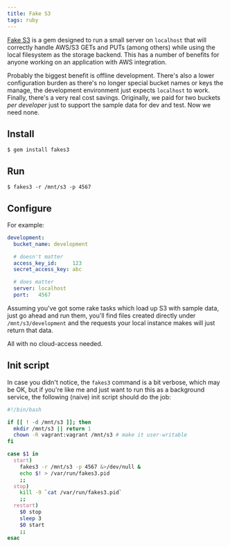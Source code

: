 ```yaml
---
title: Fake S3
tags: ruby
---
```


[Fake S3][] is a gem designed to run a small server on `localhost` that 
will correctly handle AWS/S3 GETs and PUTs (among others) while using 
the local filesystem as the storage backend. This has a number of 
benefits for anyone working on an application with AWS integration.

Probably the biggest benefit is offline development. There's also a 
lower configuration burden as there's no longer special bucket names or 
keys the manage, the development environment just expects `localhost` to 
work. Finally, there's a very real cost savings. Originally, we paid for 
two buckets *per developer* just to support the sample data for dev and 
test. Now we need none.

[Fake S3]: https://github.com/jubos/fake-s3

## Install

```
$ gem install fakes3
```

## Run

```
$ fakes3 -r /mnt/s3 -p 4567
```

## Configure

For example:

```yaml 
development:
  bucket_name: development

  # doesn't matter
  access_key_id:     123
  secret_access_key: abc

  # does matter
  server: localhost
  port:   4567
```

Assuming you've got some rake tasks which load up S3 with sample data, 
just go ahead and run them, you'll find files created directly under 
`/mnt/s3/development` and the requests your local instance makes will 
just return that data.

All with no cloud-access needed.

## Init script

In case you didn't notice, the `fakes3` command is a bit verbose, which 
may be OK, but if you're like me and just want to run this as a 
background service, the following (naive) init script should do the job:

```bash 
#!/bin/bash

if [[ ! -d /mnt/s3 ]]; then
  mkdir /mnt/s3 || return 1
  chown -R vagrant:vagrant /mnt/s3 # make it user-writable
fi

case $1 in
  start)
    fakes3 -r /mnt/s3 -p 4567 &>/dev/null &
    echo $! > /var/run/fakes3.pid
    ;;
  stop)
    kill -9 `cat /var/run/fakes3.pid`
    ;;
  restart)
    $0 stop
    sleep 3
    $0 start
    ;;
esac
```
